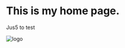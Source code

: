 # This is my home page.
Jus5 to test

![logo](http://www.clker.com/cliparts/T/8/D/g/t/O/marine-logo-hi.png)
